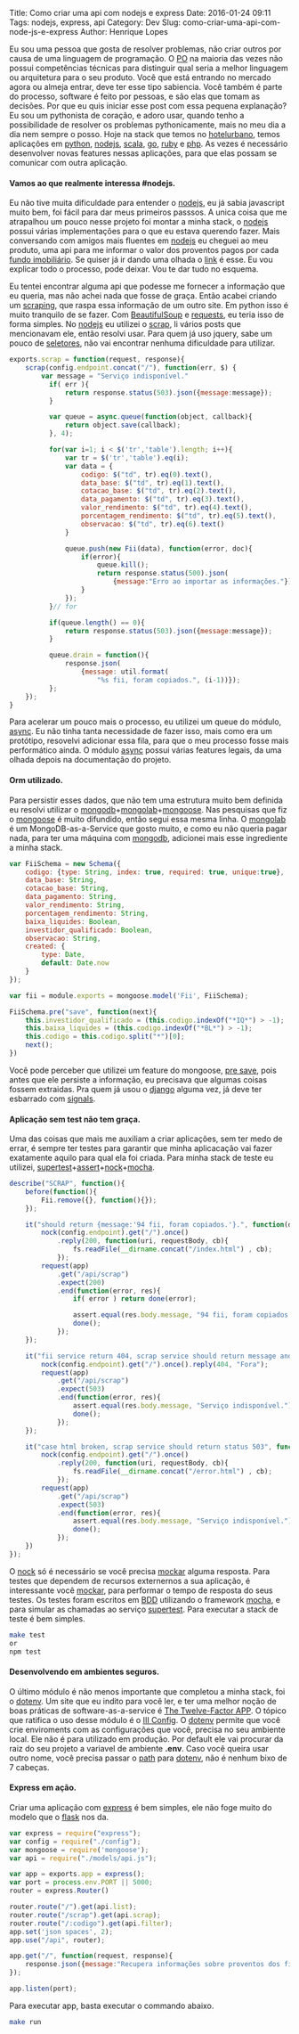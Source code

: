 Title: Como criar uma api com nodejs e express
Date: 2016-01-24 09:11
Tags: nodejs, express, api
Category: Dev
Slug: como-criar-uma-api-com-node-js-e-express
Author: Henrique Lopes

Eu sou uma pessoa que gosta de resolver problemas, não criar outros por causa de uma linguagem de
programação. O [PO](http://www.desenvolvimentoagil.com.br/scrum/product_owner) na maioria das vezes não possui competências técnicas para distinguir qual seria a melhor
linguagem ou arquitetura para o seu produto. Você que está entrando no mercado agora ou almeja entrar, deve ter esse tipo sabiencia. Você também é parte do processo, software é feito por pessoas,
e são elas que tomam as decisões. Por que eu quis iniciar esse post com essa pequena explanação? Eu sou um pythonista de coração, e adoro usar, quando tenho a possibilidade de resolver os problemas
pythonicamente, mais no meu dia a dia nem sempre o posso. Hoje na stack que temos no [hotelurbano](https://www.hotelurbano.com/),
temos aplicações em [python](https://www.python.org), [nodejs](https://nodejs.org/en/), [scala](http://www.scala-lang.org/), [go](https://golang.org), [ruby](https://www.ruby-lang.org/pt/) e [php](https://secure.php.net/manual/pt_BR/index.php). As vezes é necessário desenvolver novas features nessas aplicações, para que elas possam se comunicar com outra aplicação.


#### Vamos ao que realmente interessa #nodejs.

Eu não tive muita dificuldade para entender o [nodejs](https://nodejs.org/en/), eu já sabia javascript
muito bem, foi fácil para dar meus primeiros passsos. A unica coisa que me atrapalhou um pouco nesse
projeto foi montar a minha stack, o [nodejs](https://nodejs.org/en/) possui várias implementações para o que eu estava querendo fazer. Mais conversando com amigos mais fluentes em [nodejs](https://nodejs.org/en/) eu cheguei ao meu produto, uma api para me informar o valor dos proventos pagos por cada [fundo imobiliário](http://www.fundoimobiliario.com.br/). Se quiser já ir dando uma olhada o [link](https://github.com/riquellopes/fii) é esse. Eu vou explicar todo o processo, pode deixar. Vou te dar tudo no esquema.


Eu tentei encontrar alguma api que podesse me fornecer a informação que eu queria, mas não achei nada que fosse de graça. Então acabei criando um [scraping](https://pt.wikipedia.org/wiki/Data_scraping), que raspa essa informação de um outro site. Em python isso é muito tranquilo de se fazer. Com [BeautifulSoup](http://www.crummy.com/software/BeautifulSoup/) e [requests](http://docs.python-requests.org/en/latest/), eu teria isso de forma simples. No [nodejs](https://nodejs.org/en/) eu utilizei o [scrap](https://www.npmjs.com/package/scrap), li vários posts que mencionavam ele, então resolvi usar. Para quem já uso jquery, sabe um pouco de [seletores](https://api.jquery.com/category/selectors/), não vai encontrar nenhuma dificuldade para utilizar.

```javascript
exports.scrap = function(request, response){
    scrap(config.endpoint.concat("/"), function(err, $) {
        var message = "Serviço indisponível."
          if( err ){
              return response.status(503).json({message:message});
          }

          var queue = async.queue(function(object, callback){
              return object.save(callback);
          }, 4);

          for(var i=1; i < $('tr','table').length; i++){
              var tr = $('tr','table').eq(i);
              var data = {
                  codigo: $("td", tr).eq(0).text(),
                  data_base: $("td", tr).eq(1).text(),
                  cotacao_base: $("td", tr).eq(2).text(),
                  data_pagamento: $("td", tr).eq(3).text(),
                  valor_rendimento: $("td", tr).eq(4).text(),
                  porcentagem_rendimento: $("td", tr).eq(5).text(),
                  observacao: $("td", tr).eq(6).text()
              }

              queue.push(new Fii(data), function(error, doc){
                  if(error){
                      queue.kill();
                      return response.status(500).json(
                          {message:"Erro ao importar as informações."});
                  }
              });
          }// for

          if(queue.length() == 0){
              return response.status(503).json({message:message});
          }

          queue.drain = function(){
              response.json(
                  {message: util.format(
                      "%s fii, foram copiados.", (i-1))});
          };
    });
}
```
Para acelerar um pouco mais o processo, eu utilizei um queue do módulo, [async](https://github.com/caolan/async). Eu não tinha tanta necessidade de fazer isso, mais como era um protótipo, resovelvi adicionar essa fila, para que o meu processo fosse mais performático ainda. O módulo [async](https://github.com/caolan/async) possui várias features legais, da uma olhada depois na documentação do projeto.

#### Orm utilizado.

Para persistir esses dados, que não tem uma estrutura muito bem definida eu resolvi utilizar o [mongodb](https://www.mongodb.org/)+[mongolab](https://mongolab.com/)+[mongoose](http://mongoosejs.com/).
Nas pesquisas que fiz o [mongoose](http://mongoosejs.com/) é muito difundido, então segui essa mesma linha. O [mongolab](https://mongolab.com/) é um MongoDB-as-a-Service que gosto muito, e como eu não queria pagar nada,
para ter uma máquina com [mongodb](https://www.mongodb.org/), adicionei mais esse ingrediente a minha stack.


```javascript
var FiiSchema = new Schema({
    codigo: {type: String, index: true, required: true, unique:true},
    data_base: String,
    cotacao_base: String,
    data_pagamento: String,
    valor_rendimento: String,
    porcentagem_rendimento: String,
    baixa_liquides: Boolean,
    investidor_qualificado: Boolean,
    observacao: String,
    created: {
        type: Date,
        default: Date.now
    }
});

var fii = module.exports = mongoose.model('Fii', FiiSchema);

FiiSchema.pre("save", function(next){
    this.investidor_qualificado = (this.codigo.indexOf("*IQ*") > -1);
    this.baixa_liquides = (this.codigo.indexOf("*BL*") > -1);
    this.codigo = this.codigo.split("*")[0];
    next();
})
```

Você pode perceber que utilizei um feature do mongoose, [pre save](http://mongoosejs.com/docs/middleware.html), pois antes que ele persiste a informação, eu precisava que algumas coisas fossem extraidas. Pra quem já usou o [django](https://www.djangoproject.com) alguma vez, já deve ter esbarrado com [signals](https://docs.djangoproject.com/en/1.9/ref/signals/).


#### Aplicação sem test não tem graça.

Uma das coisas que mais me auxiliam a criar aplicações, sem ter medo de errar, é sempre ter testes para
garantir que minha aplicacação vai fazer exatamente aquilo para qual ela foi criada. Para minha stack de teste eu utilizei,
[supertest](https://www.npmjs.com/package/supertest)+[assert](https://www.npmjs.com/package/assert)+[nock](https://www.npmjs.com/package/nock)+[mocha](https://github.com/mochajs/mocha).

```javascript
describe("SCRAP", function(){
    before(function(){
        Fii.remove({}, function(){});
    });

    it("should return {message:'94 fii, foram copiados.'}.", function(done){
        nock(config.endpoint).get("/").once()
            .reply(200, function(uri, requestBody, cb){
                fs.readFile(__dirname.concat("/index.html") , cb);
            });
        request(app)
            .get("/api/scrap")
            .expect(200)
            .end(function(error, res){
                if( error ) return done(error);

                assert.equal(res.body.message, "94 fii, foram copiados.");
                done();
            });
    });

    it("fii service return 404, scrap service should return message and status 503.", function(done){
        nock(config.endpoint).get("/").once().reply(404, "Fora");
        request(app)
            .get("/api/scrap")
            .expect(503)
            .end(function(error, res){
                assert.equal(res.body.message, "Serviço indisponível.");
                done();
            });
    });

    it("case html broken, scrap service should return status 503", function(done){
        nock(config.endpoint).get("/").once()
            .reply(200, function(uri, requestBody, cb){
                fs.readFile(__dirname.concat("/error.html") , cb);
            });
        request(app)
            .get("/api/scrap")
            .expect(503)
            .end(function(error, res){
                assert.equal(res.body.message, "Serviço indisponível.");
                done();
            });
    })
});
```

O [nock](https://www.npmjs.com/package/nock) só é necessário se você precisa [mockar](https://pt.wikipedia.org/wiki/Objeto_Mock) alguma resposta.
Para testes que dependem de recursos externernos a sua aplicação, é interessante você [mockar](https://pt.wikipedia.org/wiki/Objeto_Mock), para performar o tempo de resposta do seus testes.
Os testes foram escritos em [BDD](https://pt.wikipedia.org/wiki/Behavior_Driven_Development) utilizando o framework [mocha](https://github.com/mochajs/mocha), e para simular as chamadas ao serviço [supertest](https://www.npmjs.com/package/supertest). Para executar a stack de teste é bem simples.

```bash
make test
or
npm test
```

#### Desenvolvendo em ambientes seguros.

O último módulo é não menos importante que completou a minha stack, foi o [dotenv](https://www.npmjs.com/package/dotenv). Um site que eu indito para você ler, e ter uma melhor noção
de boas práticas de software-as-a-service é [The Twelve-Factor APP](http://12factor.net). O tópico que ratifica
o uso desse módulo é o [III Config](http://12factor.net/config). O [dotenv](https://www.npmjs.com/package/dotenv) permite que você crie enviroments com as configurações que você,
precisa no seu ambiente local. Ele não é para utilizado em produção. Por default ele vai procurar da raiz
do seu projeto a variavel de ambiente **.env**. Caso você queira usar outro nome, você precisa passar o [path](https://www.npmjs.com/package/dotenv#path) para [dotenv](https://www.npmjs.com/package/dotenv), não é nenhum bixo de 7 cabeças.


#### Express em ação.

Criar uma aplicação com [express](http://expressjs.com/) é bem simples, ele não foge muito do
modelo que o [flask](http://flask.pocoo.org/) nos da.

```javascript
var express = require("express");
var config = require("./config");
var mongoose = require('mongoose');
var api = require("./models/api.js");

var app = exports.app = express();
var port = process.env.PORT || 5000;
router = express.Router()

router.route("/").get(api.list);
router.route("/scrap").get(api.scrap);
router.route("/:codigo").get(api.filter);
app.set('json spaces', 2);
app.use("/api", router);

app.get("/", function(request, response){
    response.json({message:"Recupera informações sobre proventos dos fii"});
});

app.listen(port);
```

Para executar app, basta executar o commando abaixo.

```bash
make run
```
